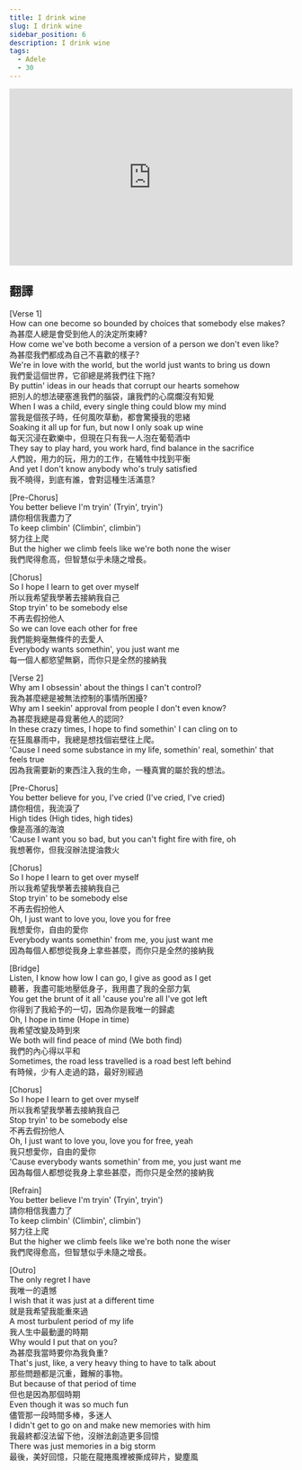 ```yaml
---
title: I drink wine
slug: I drink wine
sidebar_position: 6
description: I drink wine
tags:
  - Adele
  - 30
---
```

<iframe width="100%" height="315" src="https://www.youtube.com/embed/axUh_2fTLe4" title="YouTube video player" frameborder="0" allow="accelerometer; autoplay; clipboard-write; encrypted-media; gyroscope; picture-in-picture; web-share" allowfullscreen></iframe>

## 翻譯
[Verse 1]  
How can one become so bounded by choices that somebody else makes?  
為甚麼人總是會受到他人的決定所束縛?  
How come we've both become a version of a person we don't even like?  
為甚麼我們都成為自己不喜歡的樣子?  
We're in love with the world, but the world just wants to bring us down  
我們愛這個世界，它卻總是將我們往下拖?  
By puttin' ideas in our heads that corrupt our hearts somehow  
把別人的想法硬塞進我們的腦袋，讓我們的心腐爛沒有知覺  
When I was a child, every single thing could blow my mind  
當我是個孩子時，任何風吹草動，都會驚擾我的思緒  
Soaking it all up for fun, but now I only soak up wine  
每天沉浸在歡樂中，但現在只有我一人泡在葡萄酒中  
They say to play hard, you work hard, find balance in the sacrifice  
人們說，用力的玩，用力的工作，在犧牲中找到平衡  
And yet I don't know anybody who's truly satisfied  
我不曉得，到底有誰，會對這種生活滿意?  
  
[Pre-Chorus]  
You better believe I'm tryin' (Tryin', tryin')  
請你相信我盡力了  
To keep climbin' (Climbin', climbin')  
努力往上爬  
But the higher we climb feels like we're both none the wiser  
我們爬得愈高，但智慧似乎未隨之增長。  

[Chorus]  
So I hope I learn to get over myself  
所以我希望我學著去接納我自己  
Stop tryin' to be somebody else  
不再去假扮他人  
So we can love each other for free  
我們能夠毫無條件的去愛人  
Everybody wants somethin', you just want me  
每一個人都慾望無窮，而你只是全然的接納我  
  
[Verse 2]  
Why am I obsessin' about the things I can't control?  
我為甚麼總是被無法控制的事情所困擾?  
Why am I seekin' approval from people I don't even know?  
為甚麼我總是尋覓著他人的認同?  
In these crazy times, I hope to find somethin' I can cling on to  
在狂風暴雨中，我總是想找個岩壁往上爬。  
'Cause I need some substance in my life, somethin' real, somethin' that feels true  
因為我需要新的東西注入我的生命，一種真實的屬於我的想法。  
  
[Pre-Chorus]  
You better believe for you, I've cried (I've cried, I've cried)  
請你相信，我流淚了  
High tides (High tides, high tides)  
像是高漲的海浪  
'Cause I want you so bad, but you can't fight fire with fire, oh  
我想著你，但我沒辦法提油救火  
  
[Chorus]  
So I hope I learn to get over myself  
所以我希望我學著去接納我自己  
Stop tryin' to be somebody else  
不再去假扮他人  
Oh, I just want to love you, love you for free  
我想愛你，自由的愛你  
Everybody wants somethin' from me, you just want me  
因為每個人都想從我身上拿些甚麼，而你只是全然的接納我  
  
[Bridge]  
Listen, I know how low I can go, I give as good as I get  
聽著，我盡可能地壓低身子，我用盡了我的全部力氣  
You get the brunt of it all 'cause you're all I've got left  
你得到了我給予的一切，因為你是我唯一的歸處  
Oh, I hope in time (Hope in time)  
我希望改變及時到來  
We both will find peace of mind (We both find)  
我們的內心得以平和  
Sometimes, the road less travelled is a road best left behind  
有時候，少有人走過的路，最好別經過  
  
[Chorus]  
So I hope I learn to get over myself  
所以我希望我學著去接納我自己  
Stop tryin' to be somebody else  
不再去假扮他人  
Oh, I just want to love you, love you for free, yeah  
我只想愛你，自由的愛你  
'Cause everybody wants somethin' from me, you just want me  
因為每個人都想從我身上拿些甚麼，而你只是全然的接納我  
  
[Refrain]  
You better believe I'm tryin' (Tryin', tryin')  
請你相信我盡力了  
To keep climbin' (Climbin', climbin')  
努力往上爬  
But the higher we climb feels like we're both none the wiser  
我們爬得愈高，但智慧似乎未隨之增長。  
  
[Outro]  
The only regret I have  
我唯一的遺憾  
I wish that it was just at a different time  
就是我希望我能重來過  
A most turbulent period of my life  
我人生中最動盪的時期  
Why would I put that on you?  
為甚麼我當時要你為我負重?  
That's just, like, a very heavy thing to have to talk about  
那些問題都是沉重，難解的事物。   
But because of that period of time  
但也是因為那個時期  
Even though it was so much fun  
儘管那一段時間多棒，多迷人  
I didn't get to go on and make new memories with him  
我最終都沒法留下他，沒辦法創造更多回憶  
There was just memories in a big storm    
最後，美好回憶，只能在龍捲風裡被撕成碎片，變塵風    

